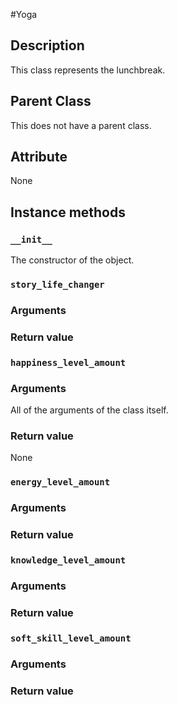 #Yoga

## Description

This class represents the lunchbreak. 

## Parent Class

This does not have a parent class.

## Attribute
None

## Instance methods
### ```__init__```
The constructor of the object.

### ```story_life_changer```

### Arguments

### Return value

### ```happiness_level_amount```

### Arguments
All of the arguments of the class itself.

### Return value
None

### ```energy_level_amount```

### Arguments

### Return value

### ```knowledge_level_amount```

### Arguments

### Return value

### ```soft_skill_level_amount```

### Arguments

### Return value
